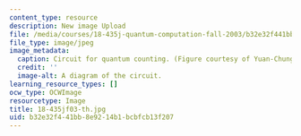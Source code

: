 ```yaml
---
content_type: resource
description: New image Upload
file: /media/courses/18-435j-quantum-computation-fall-2003/b32e32f441bb8e9214b1bcbfcb13f207_18-435jf03-th.jpg
file_type: image/jpeg
image_metadata:
  caption: Circuit for quantum counting. (Figure courtesy of Yuan-Chung Cheng.)
  credit: ''
  image-alt: A diagram of the circuit.
learning_resource_types: []
ocw_type: OCWImage
resourcetype: Image
title: 18-435jf03-th.jpg
uid: b32e32f4-41bb-8e92-14b1-bcbfcb13f207
---
```


